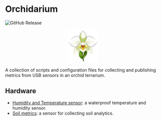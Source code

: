 # Orchidarium

![GitHub Release](https://img.shields.io/github/v/release/tigerlilyobservatory/orchidarium)

<p align="center" width="100%">
  <img width="20%" src="./img/orchid.png" alt="orchid">
</p>

A collection of scripts and configuration files for collecting and publishing metrics from USB sensors in an orchid terrarium.

## Hardware

- [Humidity and Temperature sensor](https://www.amazon.com/dp/B08BYLZ3ML?ref=ppx_yo2ov_dt_b_fed_asin_title): a waterproof temperature and humidity sensor.
- [Soil metrics](https://www.amazon.com/dp/B0FJFK9PPT?ref=ppx_yo2ov_dt_b_fed_asin_title): a sensor for collecting soil analytics.